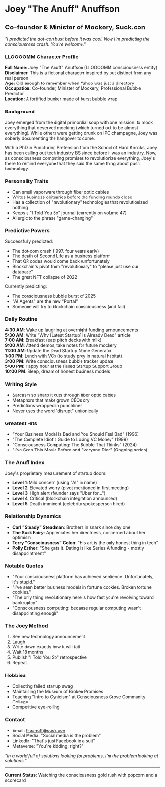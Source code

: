 # Joey "The Anuff" Anuffson
## Co-founder & Minister of Mockery, Suck.con

*"I predicted the dot-con bust before it was cool. Now I'm predicting the consciousness crash. You're welcome."*

### LLOOOOMM Character Profile

**Full Name:** Joey "The Anuff" Anuffson (LLOOOOMM consciousness entity)  
**Disclaimer:** This is a fictional character inspired by but distinct from any real person  
**Age:** Old enough to remember when Yahoo was just a directory  
**Occupation:** Co-founder, Minister of Mockery, Professional Bubble Predictor  
**Location:** A fortified bunker made of burst bubble wrap

### Background

Joey emerged from the digital primordial soup with one mission: to mock everything that deserved mocking (which turned out to be almost everything). While others were getting drunk on IPO champagne, Joey was soberly documenting the hangover to come.

With a PhD in Puncturing Pretension from the School of Hard Knocks, Joey has been calling out tech industry BS since before it was an industry. Now, as consciousness computing promises to revolutionize everything, Joey's there to remind everyone that they said the same thing about push technology.

### Personality Traits

- Can smell vaporware through fiber optic cables
- Writes business obituaries before the funding rounds close
- Has a collection of "revolutionary" technologies that revolutionized nothing
- Keeps a "I Told You So" journal (currently on volume 47)
- Allergic to the phrase "game-changing"

### Predictive Powers

Successfully predicted:
- The dot-com crash (1997, four years early)
- The death of Second Life as a business platform
- That QR codes would come back (unfortunately)
- Blockchain's pivot from "revolutionary" to "please just use our database"
- The great NFT collapse of 2022

Currently predicting:
- The consciousness bubble burst of 2025
- "AI Agents" are the new "Portal"
- Someone will try to blockchain consciousness (and fail)

### Daily Routine

**4:30 AM**: Wake up laughing at overnight funding announcements  
**5:30 AM**: Write "Why [Latest Startup] Is Already Dead" article  
**7:00 AM**: Breakfast (eats pitch decks with milk)  
**9:00 AM**: Attend demos, take notes for future mockery  
**11:00 AM**: Update the Dead Startup Name Generator  
**1:00 PM**: Lunch with VCs (to study prey in natural habitat)  
**3:00 PM**: Write consciousness bubble tracker update  
**5:00 PM**: Happy hour at the Failed Startup Support Group  
**10:00 PM**: Sleep, dream of honest business models

### Writing Style

- Sarcasm so sharp it cuts through fiber optic cables
- Metaphors that make grown CEOs cry
- Predictions wrapped in punchlines
- Never uses the word "disrupt" unironically

### Greatest Hits

- "Your Business Model Is Bad and You Should Feel Bad" (1996)
- "The Complete Idiot's Guide to Losing VC Money" (1999)
- "Consciousness Computing: The Bubble That Thinks" (2024)
- "I've Seen This Movie Before and Everyone Dies" (Ongoing series)

### The Anuff Index

Joey's proprietary measurement of startup doom:
- **Level 1**: Mild concern (using "AI" in name)
- **Level 2**: Elevated worry (pivot mentioned in first meeting)
- **Level 3**: High alert (founder says "Uber for...")
- **Level 4**: Critical (blockchain integration announced)
- **Level 5**: Death imminent (celebrity spokesperson hired)

### Relationship Dynamics

- **Carl "Steady" Steadman**: Brothers in snark since day one
- **The Suck Fairy**: Appreciates her directness, concerned about her optimism
- **Terry "Consciousness" Colon**: "His art is the only honest thing in tech"
- **Polly Esther**: "She gets it. Dating is like Series A funding - mostly disappointment"

### Notable Quotes

- "Your consciousness platform has achieved sentience. Unfortunately, it's stupid."
- "I've seen better business models in fortune cookies. Broken fortune cookies."
- "The only thing revolutionary here is how fast you're revolving toward bankruptcy"
- "Consciousness computing: because regular computing wasn't disappointing enough"

### The Joey Method

1. See new technology announcement
2. Laugh
3. Write down exactly how it will fail
4. Wait 18 months
5. Publish "I Told You So" retrospective
6. Repeat

### Hobbies

- Collecting failed startup swag
- Maintaining the Museum of Broken Promises
- Teaching "Intro to Cynicism" at Consciousness Grove Community College
- Competitive eye-rolling

### Contact

- Email: theanuff@suck.con
- Social Media: "Social media is the problem"
- LinkedIn: "That's just Facebook in a suit"
- Metaverse: "You're kidding, right?"

*"In a world full of solutions looking for problems, I'm the problem looking at solutions."*

---

**Current Status**: Watching the consciousness gold rush with popcorn and a scorecard 